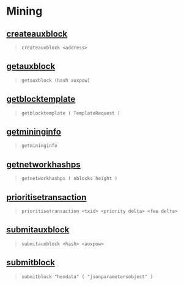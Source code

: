 # Mining
## [createauxblock](createauxblock.md)
> `createauxblock <address>`

## [getauxblock](getauxblock.md)
> `getauxblock (hash auxpow)`

## [getblocktemplate](getblocktemplate.md)
> `getblocktemplate ( TemplateRequest )`

## [getmininginfo](getmininginfo.md)
> `getmininginfo`

## [getnetworkhashps](getnetworkhashps.md)
> `getnetworkhashps ( nblocks height )`

## [prioritisetransaction](prioritisetransaction.md)
> `prioritisetransaction <txid> <priority delta> <fee delta>`

## [submitauxblock](submitauxblock.md)
> `submitauxblock <hash> <auxpow>`

## [submitblock](submitblock.md)
> `submitblock "hexdata" ( "jsonparametersobject" )`

